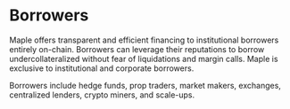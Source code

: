 # Borrowers

Maple offers transparent and efficient financing to institutional borrowers entirely on-chain. Borrowers can leverage their reputations to borrow undercollateralized without fear of liquidations and margin calls. Maple is exclusive to institutional and corporate borrowers.&#x20;

Borrowers include hedge funds, prop traders, market makers, exchanges, centralized lenders, crypto miners, and scale-ups.
